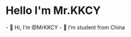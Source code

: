 <h1 style="text - align: center;">
     Hello I'm Mr.KKCY
</h1>
- 👋 Hi, I’m @MrKKCY
- 🏫 I’m student from China



<!---
MrKKCY/MrKKCY is a ✨ special ✨ repository because its `README.md` (this file) appears on your GitHub profile.
You can click the Preview link to take a look at your changes.
--->
